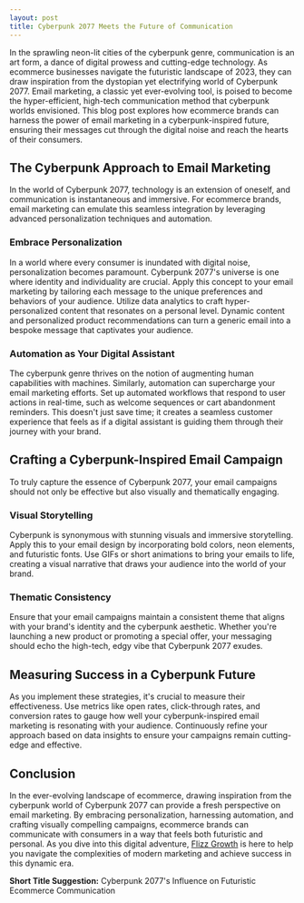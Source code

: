 ```yaml
---
layout: post
title: Cyberpunk 2077 Meets the Future of Communication
---
```



In the sprawling neon-lit cities of the cyberpunk genre, communication is an art form, a dance of digital prowess and cutting-edge technology. As ecommerce businesses navigate the futuristic landscape of 2023, they can draw inspiration from the dystopian yet electrifying world of Cyberpunk 2077. Email marketing, a classic yet ever-evolving tool, is poised to become the hyper-efficient, high-tech communication method that cyberpunk worlds envisioned. This blog post explores how ecommerce brands can harness the power of email marketing in a cyberpunk-inspired future, ensuring their messages cut through the digital noise and reach the hearts of their consumers.

## The Cyberpunk Approach to Email Marketing

In the world of Cyberpunk 2077, technology is an extension of oneself, and communication is instantaneous and immersive. For ecommerce brands, email marketing can emulate this seamless integration by leveraging advanced personalization techniques and automation.

### Embrace Personalization

In a world where every consumer is inundated with digital noise, personalization becomes paramount. Cyberpunk 2077's universe is one where identity and individuality are crucial. Apply this concept to your email marketing by tailoring each message to the unique preferences and behaviors of your audience. Utilize data analytics to craft hyper-personalized content that resonates on a personal level. Dynamic content and personalized product recommendations can turn a generic email into a bespoke message that captivates your audience.

### Automation as Your Digital Assistant

The cyberpunk genre thrives on the notion of augmenting human capabilities with machines. Similarly, automation can supercharge your email marketing efforts. Set up automated workflows that respond to user actions in real-time, such as welcome sequences or cart abandonment reminders. This doesn't just save time; it creates a seamless customer experience that feels as if a digital assistant is guiding them through their journey with your brand.

## Crafting a Cyberpunk-Inspired Email Campaign

To truly capture the essence of Cyberpunk 2077, your email campaigns should not only be effective but also visually and thematically engaging.

### Visual Storytelling

Cyberpunk is synonymous with stunning visuals and immersive storytelling. Apply this to your email design by incorporating bold colors, neon elements, and futuristic fonts. Use GIFs or short animations to bring your emails to life, creating a visual narrative that draws your audience into the world of your brand.

### Thematic Consistency

Ensure that your email campaigns maintain a consistent theme that aligns with your brand's identity and the cyberpunk aesthetic. Whether you're launching a new product or promoting a special offer, your messaging should echo the high-tech, edgy vibe that Cyberpunk 2077 exudes.

## Measuring Success in a Cyberpunk Future

As you implement these strategies, it's crucial to measure their effectiveness. Use metrics like open rates, click-through rates, and conversion rates to gauge how well your cyberpunk-inspired email marketing is resonating with your audience. Continuously refine your approach based on data insights to ensure your campaigns remain cutting-edge and effective.

## Conclusion

In the ever-evolving landscape of ecommerce, drawing inspiration from the cyberpunk world of Cyberpunk 2077 can provide a fresh perspective on email marketing. By embracing personalization, harnessing automation, and crafting visually compelling campaigns, ecommerce brands can communicate with consumers in a way that feels both futuristic and personal. As you dive into this digital adventure, [Flizz Growth](https://flizzgrowth.com) is here to help you navigate the complexities of modern marketing and achieve success in this dynamic era.

**Short Title Suggestion:** Cyberpunk 2077's Influence on Futuristic Ecommerce Communication